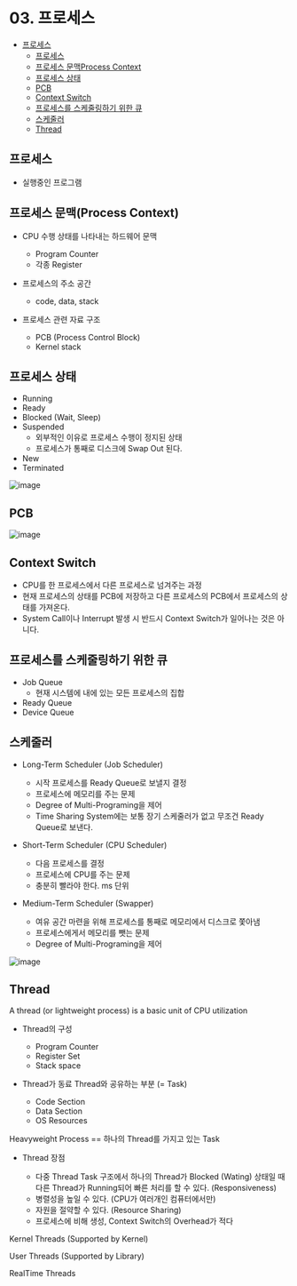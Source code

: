 # 03. 프로세스

<!-- TOC -->

- [프로세스](#%ED%94%84%EB%A1%9C%EC%84%B8%EC%8A%A4)
  - [프로세스](#%ED%94%84%EB%A1%9C%EC%84%B8%EC%8A%A4)
  - [프로세스 문맥Process Context](#%ED%94%84%EB%A1%9C%EC%84%B8%EC%8A%A4-%EB%AC%B8%EB%A7%A5process-context)
  - [프로세스 상태](#%ED%94%84%EB%A1%9C%EC%84%B8%EC%8A%A4-%EC%83%81%ED%83%9C)
  - [PCB](#pcb)
  - [Context Switch](#context-switch)
  - [프로세스를 스케줄링하기 위한 큐](#%ED%94%84%EB%A1%9C%EC%84%B8%EC%8A%A4%EB%A5%BC-%EC%8A%A4%EC%BC%80%EC%A4%84%EB%A7%81%ED%95%98%EA%B8%B0-%EC%9C%84%ED%95%9C-%ED%81%90)
  - [스케줄러](#%EC%8A%A4%EC%BC%80%EC%A4%84%EB%9F%AC)
  - [Thread](#thread)

<!-- /TOC -->

## 프로세스

- 실행중인 프로그램

## 프로세스 문맥(Process Context)

- CPU 수행 상태를 나타내는 하드웨어 문맥

  - Program Counter
  - 각종 Register

- 프로세스의 주소 공간

  - code, data, stack

- 프로세스 관련 자료 구조

  - PCB (Process Control Block)
  - Kernel stack

## 프로세스 상태

- Running
- Ready
- Blocked (Wait, Sleep)
- Suspended
  - 외부적인 이유로 프로세스 수행이 정지된 상태
  - 프로세스가 통째로 디스크에 Swap Out 된다.
- New
- Terminated

![image](https://user-images.githubusercontent.com/97646802/217817331-0fe111de-1209-4133-a8f8-afb3d443fef9.png)

## PCB

![image](https://user-images.githubusercontent.com/97646802/217808027-adf0a18c-e8c4-421b-a56d-11bcbc555c76.png)

## Context Switch

- CPU를 한 프로세스에서 다른 프로세스로 넘겨주는 과정
- 현재 프로세스의 상태를 PCB에 저장하고 다른 프로세스의 PCB에서 프로세스의 상태를 가져온다.
- System Call이나 Interrupt 발생 시 반드시 Context Switch가 일어나는 것은 아니다.

## 프로세스를 스케줄링하기 위한 큐

- Job Queue
  - 현재 시스템에 내에 있는 모든 프로세스의 집합
- Ready Queue
- Device Queue

## 스케줄러

- Long-Term Scheduler (Job Scheduler)

  - 시작 프로세스를 Ready Queue로 보낼지 결정
  - 프로세스에 메모리를 주는 문제
  - Degree of Multi-Programing을 제어
  - Time Sharing System에는 보통 장기 스케줄러가 없고 무조건 Ready Queue로 보낸다.

- Short-Term Scheduler (CPU Scheduler)

  - 다음 프로세스를 결정
  - 프로세스에 CPU를 주는 문제
  - 충분히 빨라야 한다. ms 단위

- Medium-Term Scheduler (Swapper)

  - 여유 공간 마련을 위해 프로세스를 통째로 메모리에서 디스크로 쫓아냄
  - 프로세스에게서 메모리를 뺏는 문제
  - Degree of Multi-Programing을 제어

![image](https://user-images.githubusercontent.com/97646802/217818639-bef7c0b5-c288-4df2-a024-0a7ab767884c.png)

## Thread

A thread (or lightweight process) is a basic unit of CPU utilization

- Thread의 구성

  - Program Counter
  - Register Set
  - Stack space

- Thread가 동료 Thread와 공유하는 부분 (= Task)

  - Code Section
  - Data Section
  - OS Resources

Heavyweight Process == 하나의 Thread를 가지고 있는 Task

- Thread 장점

  - 다중 Thread Task 구조에서 하나의 Thread가 Blocked (Wating) 상태일 때 다른 Thread가 Running되어 빠른 처리를 할 수 있다. (Responsiveness)
  - 병렬성을 높일 수 있다. (CPU가 여러개인 컴퓨터에서만)
  - 자원을 절약할 수 있다. (Resource Sharing)
  - 프로세스에 비해 생성, Context Switch의 Overhead가 적다

Kernel Threads (Supported by Kernel)

User Threads (Supported by Library)

RealTime Threads
